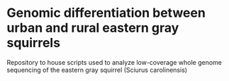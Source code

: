 # Genomic differentiation between urban and rural eastern gray squirrels #
Repository to house scripts used to analyze low-coverage whole genome sequencing of the eastern gray squirrel (Sciurus carolinensis)
